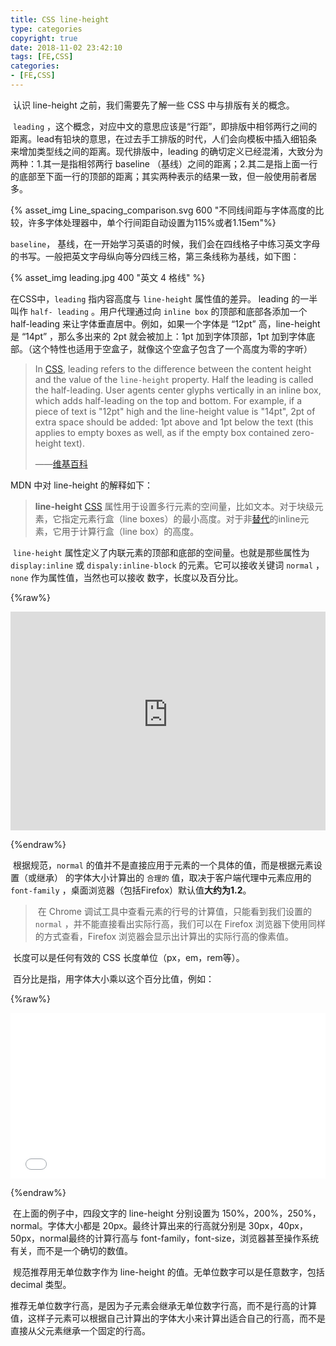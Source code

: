 ```yaml
---
title: CSS line-height
type: categories
copyright: true
date: 2018-11-02 23:42:10
tags: [FE,CSS]
categories: 
- [FE,CSS]
---
```


​	认识 line-height 之前，我们需要先了解一些 CSS 中与排版有关的概念。

​	 `leading` ，这个概念，对应中文的意思应该是“行距”，即排版中相邻两行之间的距离。lead有铅块的意思，在过去手工排版的时代，人们会向模板中插入细铅条来增加类型线之间的距离。现代排版中，leading 的确切定义已经混淆，大致分为两种：1.其一是指相邻两行 baseline （基线）之间的距离；2.其二是指上面一行的底部至下面一行的顶部的距离；其实两种表示的结果一致，但一般使用前者居多。

{% asset_img Line_spacing_comparison.svg 600  "不同线间距与字体高度的比较，许多字体处理器中，单个行间距自动设置为115%或者1.15em"%}

 `baseline`， 基线，在一开始学习英语的时候，我们会在四线格子中练习英文字母的书写。一般把英文字母纵向等分四线三格，第三条线称为基线，如下图：

{% asset_img leading.jpg 400 "英文 4 格线" %}

<!--more-->

在CSS中，`leading` 指内容高度与 `line-height` 属性值的差异。 leading 的一半叫作 `half- leading` 。用户代理通过向 `inline box` 的顶部和底部各添加一个 half-leading 来让字体垂直居中。例如，如果一个字体是 “12pt” 高，line-height 是 “14pt” ，那么多出来的 2pt 就会被加上：1pt 加到字体顶部，1pt 加到字体底部。（这个特性也适用于空盒子，就像这个空盒子包含了一个高度为零的字听）

> In [CSS](https://en.wikipedia.org/wiki/Cascading_Style_Sheets), leading refers to the difference between the content height and the value of the `line-height` property. Half the leading is called the half-leading. User agents center glyphs vertically in an inline box, which adds half-leading on the top and bottom. For example, if a piece of text is "12pt" high and the line-height value is "14pt", 2pt of extra space should be added: 1pt above and 1pt below the text (this applies to empty boxes as well, as if the empty box contained zero-height text).
>
> ——[维基百科](https://en.wikipedia.org/wiki/Leading) 



MDN 中对 line-height 的解释如下：

> **line-height** [CSS](https://developer.mozilla.org/en-US/docs/Web/CSS) 属性用于设置多行元素的空间量，比如文本。对于块级元素，它指定元素行盒（line boxes）的最小高度。对于非[替代](https://developer.mozilla.org/en-US/docs/Web/CSS/Replaced_element)的inline元素，它用于计算行盒（line box）的高度。

​	`line-height` 属性定义了内联元素的顶部和底部的空间量。也就是那些属性为 `display:inline` 或 `dispaly:inline-block` 的元素。它可以接收关键词 `normal` ，`none` 作为属性值，当然也可以接收 数字，长度以及百分比。

{%raw%}

<iframe src="https://interactive-examples.mdn.mozilla.net/pages/css/line-height.html" height="350" class="interactive" frameborder="0" width="100%"></iframe>

{%endraw%}

​	根据规范，`normal` 的值并不是直接应用于元素的一个具体的值，而是根据元素设置（或继承） 的字体大小计算出的 `合理的` 值，取决于客户端代理中元素应用的`font-family`  ，桌面浏览器（包括Firefox）默认值**大约为1.2**。

> ​	在 Chrome 调试工具中查看元素的行号的计算值，只能看到我们设置的 `normal` ，并不能直接看出实际行高，我们可以在 Firefox 浏览器下使用同样的方式查看，Firefox 浏览器会显示出计算出的实际行高的像素值。

​	长度可以是任何有效的 CSS 长度单位（px，em，rem等）。

​	百分比是指，用字体大小乘以这个百分比值，例如：

{%raw%}

<iframe height='265' scrolling='no' title='JejRVW' src='//codepen.io/redcorss/embed/JejRVW/?height=265&theme-id=0&default-tab=html,result' frameborder='no' allowtransparency='true' allowfullscreen='true' style='width: 100%;'>See the Pen <a href='https://codepen.io/redcorss/pen/JejRVW/'>JejRVW</a> by RedCorss (<a href='https://codepen.io/redcorss'>@redcorss</a>) on <a href='https://codepen.io'>CodePen</a>.
</iframe>


{%endraw%}

​	在上面的例子中，四段文字的 line-height 分别设置为 150%，200%，250%，normal。字体大小都是 20px。最终计算出来的行高就分别是 30px，40px，50px，normal最终的计算行高与 font-family，font-size，浏览器甚至操作系统有关，而不是一个确切的数值。

​	规范推荐用无单位数字作为 line-height 的值。无单位数字可以是任意数字，包括 decimal 类型。

​	推荐无单位数字行高，是因为子元素会继承无单位数字行高，而不是行高的计算值，这样子元素可以根据自己计算出的字体大小来计算出适合自己的行高，而不是直接从父元素继承一个固定的行高。

